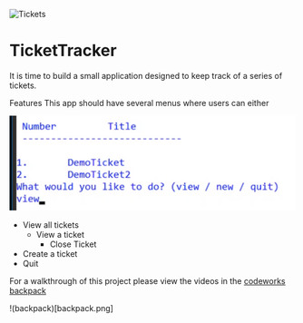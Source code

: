 ![Tickets](https://static1.squarespace.com/static/569ea83b25981d7d092a63c1/t/56a41d721f40397dbaf61023/1453596018563/tix_2.jpg?format=1500w)

# TicketTracker

It is time to build a small application designed to keep track of a series of tickets. 

Features
This app should have several menus where users can either


![ticket-menu](tickets-menu.PNG)


- View all tickets
  - View a ticket
    - Close Ticket
- Create a ticket
- Quit

For a walkthrough of this project please view the videos in the [codeworks backpack](https://backpack.boisecodeworks.com/#/videos/Getting%20Started%20with%20CSharp/5c911a0a9bdc1800153a3fc9)

!(backpack)[backpack.png]
